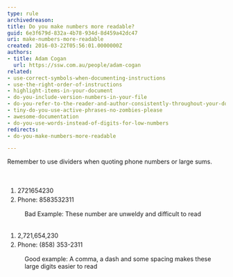 ```yaml
---
type: rule
archivedreason: 
title: Do you make numbers more readable?
guid: 6e3f679d-832a-4b78-934d-8d459a42dc47
uri: make-numbers-more-readable
created: 2016-03-22T05:56:01.0000000Z
authors:
- title: Adam Cogan
  url: https://ssw.com.au/people/adam-cogan
related:
- use-correct-symbols-when-documenting-instructions
- use-the-right-order-of-instructions
- highlight-items-in-your-document
- do-you-include-version-numbers-in-your-file
- do-you-refer-to-the-reader-and-author-consistently-throughout-your-document
- tiny-do-you-use-active-phrases-no-zombies-please
- awesome-documentation
- do-you-use-words-instead-of-digits-for-low-numbers
redirects:
- do-you-make-numbers-more-readable

---
```



Remember to use dividers when quoting phone numbers or large sums.<br>
<br><excerpt class='endintro'></excerpt><br>
<div><ol><li><span style="line-height&#58;1.5em;">​2721654230</span><br></li><li><span style="line-height&#58;1.5em;">Phone&#58; 8583532311</span><br></li></ol></div><dd class="ssw15-rteElement-FigureBad">Bad Example&#58; These number are unweldy and difficult to read</dd><div><br></div><div><ol><li><span style="line-height&#58;1.5em;">2,721,654,230​</span><br></li><li><span style="line-height&#58;1.5em;">Phone&#58; (858) 353-2311</span><br></li></ol></div><dd class="ssw15-rteElement-FigureGood">Good example&#58; A comma, a dash and some spacing makes these large digits easier to read</dd>


